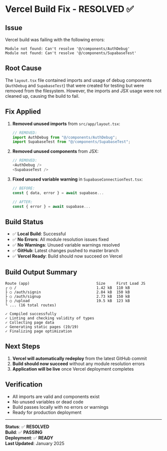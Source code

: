 # Vercel Build Fix - RESOLVED ✅

## Issue
Vercel build was failing with the following errors:
```
Module not found: Can't resolve '@/components/AuthDebug'
Module not found: Can't resolve '@/components/SupabaseTest'
```

## Root Cause
The `layout.tsx` file contained imports and usage of debug components (`AuthDebug` and `SupabaseTest`) that were created for testing but were removed from the filesystem. However, the imports and JSX usage were not cleaned up, causing the build to fail.

## Fix Applied
1. **Removed unused imports** from `src/app/layout.tsx`:
   ```typescript
   // REMOVED:
   import AuthDebug from "@/components/AuthDebug";
   import SupabaseTest from "@/components/SupabaseTest";
   ```

2. **Removed unused components** from JSX:
   ```typescript
   // REMOVED:
   <AuthDebug />
   <SupabaseTest />
   ```

3. **Fixed unused variable warning** in `SupabaseConnectionTest.tsx`:
   ```typescript
   // BEFORE:
   const { data, error } = await supabase...
   
   // AFTER:
   const { error } = await supabase...
   ```

## Build Status
- ✅ **Local Build**: Successful
- ✅ **No Errors**: All module resolution issues fixed
- ✅ **No Warnings**: Unused variable warnings resolved
- ✅ **GitHub**: Latest changes pushed to master branch
- ✅ **Vercel Ready**: Build should now succeed on Vercel

## Build Output Summary
```
Route (app)                              Size     First Load JS
┌ ○ /                                    1.42 kB  110 kB
├ ○ /auth/signin                         2.84 kB  150 kB
├ ○ /auth/signup                         2.73 kB  150 kB
├ ○ /upload                              19.5 kB  123 kB
└ ... (16 total routes)

✓ Compiled successfully
✓ Linting and checking validity of types
✓ Collecting page data
✓ Generating static pages (19/19)
✓ Finalizing page optimization
```

## Next Steps
1. **Vercel will automatically redeploy** from the latest GitHub commit
2. **Build should now succeed** without any module resolution errors
3. **Application will be live** once Vercel deployment completes

## Verification
- All imports are valid and components exist
- No unused variables or dead code
- Build passes locally with no errors or warnings
- Ready for production deployment

---

**Status**: ✅ **RESOLVED**  
**Build**: ✅ **PASSING**  
**Deployment**: ✅ **READY**  
**Last Updated**: January 2025